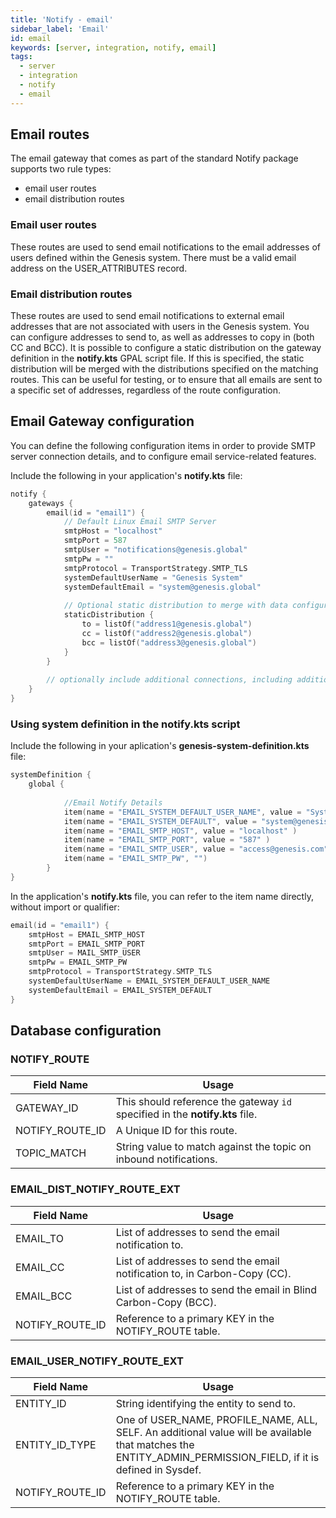 ```yaml
---
title: 'Notify - email'
sidebar_label: 'Email'
id: email
keywords: [server, integration, notify, email]
tags:
  - server
  - integration
  - notify
  - email
---
```


## Email routes
The email gateway that comes as part of the standard Notify package supports two rule types:

- email user routes
- email distribution routes

### Email user routes
These routes are used to send email notifications to the email addresses of users defined within the Genesis system. There must be a valid email address on the USER_ATTRIBUTES record.

### Email distribution routes
These routes are used to send email notifications to external email addresses that are not associated with users in the Genesis system. You can configure addresses to send to, as well as addresses to copy in (both CC and BCC).
It is possible to configure a static distribution on the gateway definition in the **notify.kts** GPAL script file. If this is specified, the static distribution will be merged with the distributions specified on the matching routes. This can be useful for testing, or to ensure that all emails are sent to a specific set of addresses, regardless of the route configuration.

## Email Gateway configuration

You can define the following configuration items in order to provide SMTP server connection details, and to configure email service-related features.

Include the following in your application's **notify.kts** file:

```kotlin
notify {
    gateways {
        email(id = "email1") {
            // Default Linux Email SMTP Server
            smtpHost = "localhost"
            smtpPort = 587
            smtpUser = "notifications@genesis.global"
            smtpPw = ""
            smtpProtocol = TransportStrategy.SMTP_TLS
            systemDefaultUserName = "Genesis System"
            systemDefaultEmail = "system@genesis.global"
			
		    // Optional static distribution to merge with data configured on email distribution routes	
			staticDistribution { 
                to = listOf("address1@genesis.global")
                cc = listOf("address2@genesis.global")
                bcc = listOf("address3@genesis.global")
            }
		}
		
		// optionally include additional connections, including additional Symphony, Email
    }
}
```

### Using system definition in the notify.kts script

Include the following in your aplication's **genesis-system-definition.kts** file:

```kotlin
systemDefinition {
    global {
    
            //Email Notify Details
            item(name = "EMAIL_SYSTEM_DEFAULT_USER_NAME", value = "System Genesis" )
            item(name = "EMAIL_SYSTEM_DEFAULT", value = "system@genesis.com" )
            item(name = "EMAIL_SMTP_HOST", value = "localhost" )
            item(name = "EMAIL_SMTP_PORT", value = "587" )
            item(name = "EMAIL_SMTP_USER", value = "access@genesis.com" )
            item(name = "EMAIL_SMTP_PW", "")
        }
}
```

In the application's **notify.kts** file, you can refer to the item name directly, without import or qualifier:


```Kotlin
email(id = "email1") {
	smtpHost = EMAIL_SMTP_HOST
	smtpPort = EMAIL_SMTP_PORT
	smtpUser = MAIL_SMTP_USER
	smtpPw = EMAIL_SMTP_PW
	smtpProtocol = TransportStrategy.SMTP_TLS
	systemDefaultUserName = EMAIL_SYSTEM_DEFAULT_USER_NAME
	systemDefaultEmail = EMAIL_SYSTEM_DEFAULT
}
```

## Database configuration

### NOTIFY_ROUTE

| Field Name | Usage |
| --- | --- |
| GATEWAY_ID | This should reference the gateway `id` specified in the **notify.kts** file.   |
| NOTIFY_ROUTE_ID | A Unique ID for this route. |
| TOPIC_MATCH | String value to match against the topic on inbound notifications.  |


### EMAIL_DIST_NOTIFY_ROUTE_EXT

| Field Name | Usage |
| --- | --- |
| EMAIL_TO | List of addresses to send the email notification to.
| EMAIL_CC | List of addresses to send the email notification to, in Carbon-Copy (CC). | 
| EMAIL_BCC | List of addresses to send the email in Blind Carbon-Copy (BCC). | 
| NOTIFY_ROUTE_ID | Reference to a primary KEY in the NOTIFY_ROUTE table. |


### EMAIL_USER_NOTIFY_ROUTE_EXT
| Field Name | Usage |
| --- | --- |
| ENTITY_ID | String identifying the entity to send to. |
| ENTITY_ID_TYPE | One of USER_NAME, PROFILE_NAME, ALL, SELF. An additional value will be available that matches the ENTITY_ADMIN_PERMISSION_FIELD, if it is defined in Sysdef. | 
| NOTIFY_ROUTE_ID | Reference to a primary KEY in the NOTIFY_ROUTE table. |
